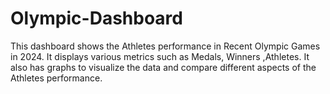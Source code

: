 # Olympic-Dashboard
This dashboard shows the Athletes performance in Recent Olympic Games in 2024. It displays various metrics such as Medals, Winners ,Athletes. It also has graphs to visualize the data and compare different aspects of the Athletes performance.
